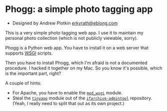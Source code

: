 # Phogg: a simple photo tagging app

- Designed by Andrew Plotkin <erkyrath@eblong.com>

This is a very simple photo tagging web app. I use it to maintain my personal photo collection (which is not publicly viewable, sorry).

Phogg is a Python web app. You have to install it on a web server that supports [WSGI][] scripts.

[WSGI]: https://docs.python.org/3/library/wsgiref.html
[mod_wsgi]: https://pypi.org/project/mod-wsgi/

Then you have to install Phogg, which I'm afraid is not a documented procedure. I hacked it together on my Mac. So you know it's possible, which is the important part, right?

A couple of hints:

- For Apache, you have to enable the [`mod_wsgi`][mod_wsgi] module. 
- Steal the [`tinyapp`][tinyapp] module out of the [`ifarchive-admintool`][admintool] repository. (Yeah, I really need to split that out as its own project.)

[admintool]: https://github.com/iftechfoundation/ifarchive-admintool
[tinyapp]: https://github.com/iftechfoundation/ifarchive-admintool/tree/main/tinyapp

